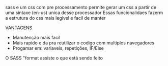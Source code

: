 sass e um css com pre processamento 
permite gerar um css a partir de uma sintaxe (en-us) unica desse processador 
Essas funcionalidaes fazerm a estrutura do css mais legivel e facil de manter

VANTAGENS 

- Manutenção mais facil
- Mais rapido e da pra reutilizar o codigo com multiplos navegadores
- Progamar em: variaveis, repetições, IF/Else 

O SASS "format assiste o que está sendo feito 